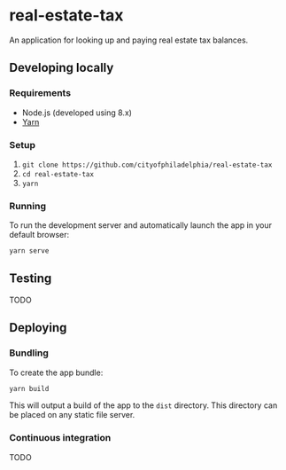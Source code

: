 # real-estate-tax

An application for looking up and paying real estate tax balances.

## Developing locally

### Requirements

- Node.js (developed using 8.x)
- [Yarn](https://yarnpkg.com/lang/en/)

### Setup

1. `git clone https://github.com/cityofphiladelphia/real-estate-tax`
2. `cd real-estate-tax`
3. `yarn`

### Running

To run the development server and automatically launch the app in your default browser:

```bash
yarn serve
````

## Testing

TODO

## Deploying

### Bundling

To create the app bundle:

```bash
yarn build
```

This will output a build of the app to the `dist` directory. This directory can be placed on any static file server.

### Continuous integration

TODO
